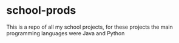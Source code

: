 # school-prods
This is a repo of all my school projects, for these projects the main programming languages were Java and Python
